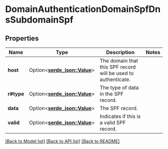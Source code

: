 # DomainAuthenticationDomainSpfDnsSubdomainSpf

## Properties

Name | Type | Description | Notes
------------ | ------------- | ------------- | -------------
**host** | Option<[**serde_json::Value**](.md)> | The domain that this SPF record will be used to authenticate. | 
**r#type** | Option<[**serde_json::Value**](.md)> | The type of data in the SPF record. | 
**data** | Option<[**serde_json::Value**](.md)> | The SPF record. | 
**valid** | Option<[**serde_json::Value**](.md)> | Indicates if this is a valid SPF record. | 

[[Back to Model list]](../README.md#documentation-for-models) [[Back to API list]](../README.md#documentation-for-api-endpoints) [[Back to README]](../README.md)


